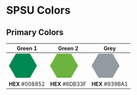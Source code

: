# SPSU Colors

## Primary Colors

| Green 1 | Green 2 |   Grey   |
| ------- | ------- | -------- |
| ![](swatches/008852.png) | ![](swatches/6DB33F.png) | ![](swatches/939BA1.png) |
| **HEX** #008852           | **HEX** #6DB33F           | **HEX** #939BA1           |
